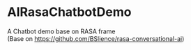 # AIRasaChatbotDemo
A Chatbot demo base on RASA frame  
(Base on https://github.com/BSlience/rasa-conversational-ai)
